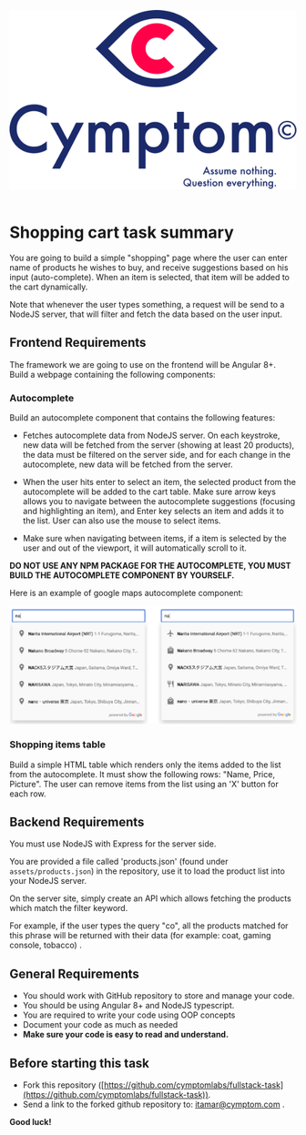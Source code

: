 ![](assets/cymptom_logo.svg)
&nbsp;

# Shopping cart task summary

You are going to build a simple "shopping" page where the user can enter name of products he wishes to buy, and receive suggestions based on his input (auto-complete). When an item is selected, that item will be added to the cart dynamically.

Note that whenever the user types something, a request will be send to a NodeJS server, that will filter and fetch the data based on the user input.


## Frontend Requirements

The framework we are going to use on the frontend will be Angular 8+.
Build a webpage containing the following components:

### Autocomplete
Build an autocomplete component that contains the following features:

- Fetches autocomplete data from NodeJS server. On each keystroke, new data will be fetched from the server (showing at least 20 products), the data must be filtered on the server side, and for each change in the autocomplete, new data will be fetched from the server.

- When the user hits enter to select an item, the selected product from the autocomplete will be added to the cart table. Make sure arrow keys allows you to navigate between the autocomplete suggestions (focusing and highlighting an item), and Enter key selects an item and adds it to the list. User can also use the mouse to select items.

- Make sure when navigating between items, if a item is selected by the user and out of the viewport, it will automatically scroll to it.

**DO NOT USE ANY NPM PACKAGE FOR THE AUTOCOMPLETE, YOU MUST BUILD THE AUTOCOMPLETE COMPONENT BY YOURSELF.**

Here is an example of google maps autocomplete component:


![](assets/autocomplete_example.png)


### Shopping items table

Build a simple HTML table which renders only the items added to the list from the autocomplete. It must show the following rows: "Name, Price, Picture".  The user can remove items from the list using an 'X' button for each row.

## Backend Requirements

You must use NodeJS with Express for the server side.

You are provided a file called 'products.json' (found under `assets/products.json`) in the repository, use it to load the product list into your NodeJS server.

On the server site, simply create an API which allows fetching the products which match the filter keyword.

For example, if the user types the query "co", all the products matched for this phrase will be returned with their data (for example: coat, gaming console, tobacco) .

## General Requirements
- You should work with GitHub repository to store and manage your code.
- You should be using Angular 8+ and NodeJS typescript.
- You are required to write your code using OOP concepts
- Document your code as much as needed
- **Make sure your code is easy to read and understand.**

## Before starting this task
- Fork this repository ([https://github.com/cymptomlabs/fullstack-task](https://github.com/cymptomlabs/fullstack-task)).
- Send a link to the forked github repository to: itamar@cymptom.com .

**Good luck!**
